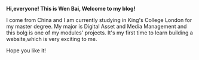 **Hi,everyone! This is Wen Bai, Welcome to my blog!**


I come from China and I am currently studying in King's College London for my master degree. My major is Digital Asset and Media Management and this bolg is one of my modules' projects. It's my first time to learn building a website,which is very exciting to me.


Hope you like it!
